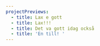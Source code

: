 ```yaml
---
projectPreviews:
  - title: Lax e gott
  - title: Lax!!!
  - title: Det va gott idag också
  - title: 'En till! '
---
```



